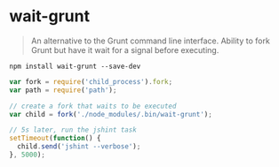 # wait-grunt

> An alternative to the Grunt command line interface. Ability to fork Grunt but have it wait for a signal before executing.

```shell
npm install wait-grunt --save-dev
```

```js
var fork = require('child_process').fork;
var path = require('path');

// create a fork that waits to be executed
var child = fork('./node_modules/.bin/wait-grunt');

// 5s later, run the jshint task
setTimeout(function() {
  child.send('jshint --verbose');
}, 5000);
```
